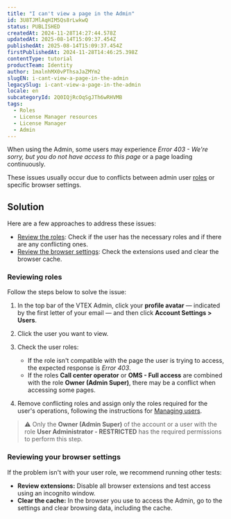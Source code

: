 ```yaml
---
title: "I can't view a page in the Admin"
id: 3U8TJMlAqHIM5Qs8rLwkwQ
status: PUBLISHED
createdAt: 2024-11-28T14:27:44.578Z
updatedAt: 2025-08-14T15:09:37.454Z
publishedAt: 2025-08-14T15:09:37.454Z
firstPublishedAt: 2024-11-28T14:46:25.398Z
contentType: tutorial
productTeam: Identity
author: 1malnhMX0vPThsaJaZMYm2
slugEN: i-cant-view-a-page-in-the-admin
legacySlug: i-cant-view-a-page-in-the-admin
locale: en
subcategoryId: 2Q0IQjRcOqSgJTh6wRHVMB
tags:
  - Roles
  - License Manager resources
  - License Manager
  - Admin
---
```


When using the Admin, some users may experience *Error 403 - We're sorry, but you do not have access to this page* or a page loading continuously.  

These issues usually occur due to conflicts between admin user [roles](/en/tutorial/roles--7HKK5Uau2H6wxE1rH5oRbc) or specific browser settings.

## Solution

Here are a few approaches to address these issues:

* [Review the roles](#reviewing-roles): Check if the user has the necessary roles and if there are any conflicting ones.
* [Review the browser settings](#reviewing-your-browser-settings): Check the extensions used and clear the browser cache.

### Reviewing roles

Follow the steps below to solve the issue:

1. In the top bar of the VTEX Admin, click your **profile avatar** — indicated by the first letter of your email — and then click **Account Settings > Users**.  
2. Click the user you want to view.  
3. Check the user roles:

   * If the role isn't compatible with the page the user is trying to access, the expected response is *Error 403*.
   * If the roles **Call center operator** or **OMS - Full access** are combined with the role **Owner (Admin Super)**, there may be a conflict when accessing some pages.
4. Remove conflicting roles and assign only the roles required for the user's operations, following the instructions for [Managing users](/en/tutorial/managing-users--tutorials_512#editing-users).

> ⚠️ Only the **Owner (Admin Super)** of the account or a user with the role **User Administrator - RESTRICTED** has the required permissions to perform this step.

### Reviewing your browser settings

If the problem isn't with your user role, we recommend running other tests:

* **Review extensions:** Disable all browser extensions and test access using an incognito window.
* **Clear the cache:** In the browser you use to access the Admin, go to the settings and clear browsing data, including the cache.
